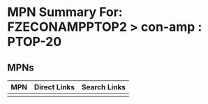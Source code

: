 



# MPN Summary For: FZECONAMPPTOP2 > con-amp : PTOP-20

## MPNs
  

|MPN|Direct Links|Search Links|
| :--- | :--- | :--- |
||||
